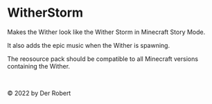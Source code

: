 # WitherStorm

Makes the Wither look like the Wither Storm in Minecraft Story Mode.

It also adds the epic music when the Wither is spawning.

The reosource pack should be compatible to all Minecraft versions containing the Wither.

<br>

© 2022 by Der Robert
